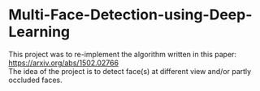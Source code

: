 # Multi-Face-Detection-using-Deep-Learning
This project was to re-implement the algorithm written in this paper: https://arxiv.org/abs/1502.02766 <br />
The idea of the project is to detect face(s) at different view and/or partly occluded faces.

#
